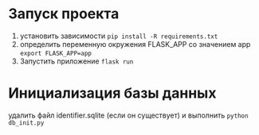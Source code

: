 # Запуск проекта
1. установить зависимости `pip install -R requirements.txt`
2. определить переменную окружения FLASK_APP со значением app `export FLASK_APP=app`
3. Запустить приложение `flask run`

# Инициализация базы данных
удалить файл identifier.sqlite (если он существует) и выполнить `python db_init.py`